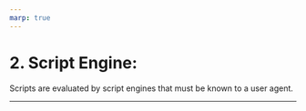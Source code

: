 ```yaml
---
marp: true
---
```

<!-- backgroundColor: yellow -->

# 2. Script Engine:
Scripts are evaluated by script engines that must be known to a user agent.

---
